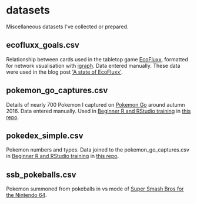# datasets
Miscellaneous datasets I've collected or prepared.

## ecofluxx_goals.csv

Relationship between cards used in the tabletop game [EcoFluxx](http://www.looneylabs.com/games/ecofluxx), formatted for network vsualisation with [igraph](http://igraph.org/r/). Data entered manually. These data were used in the blog post ['A state of EcoFluxx'](https://therostrumblog.wordpress.com/2015/05/25/a-state-of-ecofluxx/).

## pokemon_go_captures.csv

Details of nearly 700 Pokemon I captured on [Pokemon Go](https://pokemongo.nianticlabs.com/en/) around autumn 2016. Data entered manually. Used in [Beginner R and RStudio training](https://matt-dray.github.io/beginner-r-feat-pkmn/) in [this repo](https://github.com/matt-dray/beginner-r-feat-pkmn).

## pokedex_simple.csv

Pokemon numbers and types. Data joined to the pokemon_go_captures.csv in [Beginner R and RStudio training](https://matt-dray.github.io/beginner-r-feat-pkmn/) in [this repo](https://github.com/matt-dray/beginner-r-feat-pkmn).

## ssb_pokeballs.csv

Pokemon summoned from pokeballs in vs mode of [Super Smash Bros for the Nintendo 64](https://en.wikipedia.org/wiki/Super_Smash_Bros._(video_game)).
